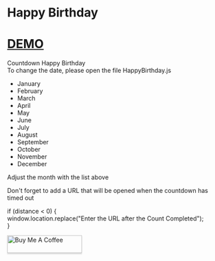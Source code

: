 # Happy Birthday

<h1 style="align: center;"><a href="https://ohmyfirda.my.id" target="_blank">DEMO</a></h1>

Countdown Happy Birthday<br>
To change the date, please open the file HappyBirthday.js<br>
<ul>
      <li>January</li>
      <li>February</li>
      <li>March</li>
      <li>April</li>
      <li>May</li>
      <li>June</li>
      <li>July</li>
      <li>August</li>
      <li>September</li>
      <li>October</li>
      <li>November</li>
      <li>December</li>
</ul>Adjust the month with the list above
      <p>Don't forget to add a URL that will be opened when the countdown has timed out</p>
if (distance < 0) {<br>
window.location.replace("Enter the URL after the Count Completed");<br>
}


<a href="https://www.buymeacoffee.com/xsrazy" target="_blank"><img src="https://www.buymeacoffee.com/assets/img/custom_images/orange_img.png" alt="Buy Me A Coffee" style="height: 41px !important;width: 174px !important;box-shadow: 0px 3px 2px 0px rgba(190, 190, 190, 0.5) !important;-webkit-box-shadow: 0px 3px 2px 0px rgba(190, 190, 190, 0.5) !important;" ></a>

